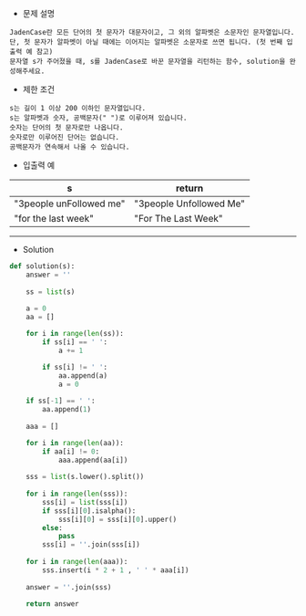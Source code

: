 - 문제 설명

```
JadenCase란 모든 단어의 첫 문자가 대문자이고, 그 외의 알파벳은 소문자인 문자열입니다.
단, 첫 문자가 알파벳이 아닐 때에는 이어지는 알파벳은 소문자로 쓰면 됩니다. (첫 번째 입출력 예 참고)
문자열 s가 주어졌을 때, s를 JadenCase로 바꾼 문자열을 리턴하는 함수, solution을 완성해주세요.
```

- 제한 조건

```
s는 길이 1 이상 200 이하인 문자열입니다.
s는 알파벳과 숫자, 공백문자(" ")로 이루어져 있습니다.
숫자는 단어의 첫 문자로만 나옵니다.
숫자로만 이루어진 단어는 없습니다.
공백문자가 연속해서 나올 수 있습니다.
```

- 입출력 예

| s |	return |
| --- | --- |
| "3people unFollowed me"	| "3people Unfollowed Me" |
| "for the last week" |	"For The Last Week" |

---

- Solution

```py
def solution(s):
    answer = ''
    
    ss = list(s)
    
    a = 0
    aa = []

    for i in range(len(ss)):
        if ss[i] == ' ':
            a += 1

        if ss[i] != ' ':
            aa.append(a)
            a = 0
            
    if ss[-1] == ' ':
        aa.append(1)
            
    aaa = []

    for i in range(len(aa)):
        if aa[i] != 0:
            aaa.append(aa[i])      
            
    sss = list(s.lower().split())
    
    for i in range(len(sss)):
        sss[i] = list(sss[i])
        if sss[i][0].isalpha():
            sss[i][0] = sss[i][0].upper()
        else:
            pass
        sss[i] = ''.join(sss[i])
        
    for i in range(len(aaa)):
        sss.insert(i * 2 + 1 , ' ' * aaa[i])
        
    answer = ''.join(sss)
            
    return answer
```
